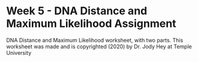 # Week 5 - DNA Distance and Maximum Likelihood Assignment
DNA Distance and Maximum Likelihood worksheet, with two parts.
This worksheet was made and is copyrighted (2020) by Dr. Jody Hey at Temple University
